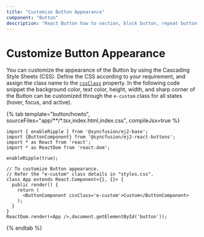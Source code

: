 ```yaml
---
title: "Customize Button Appearance"
component: "Button"
description: "React Button how to section, block button, repeat button, tooltip for Button, customization of button appearance, input and anchor elements."
---
```


# Customize Button Appearance

You can customize the appearance of the Button by using the Cascading Style Sheets (CSS).
Define the CSS according to your requirement, and assign the class name to the [`cssClass`](../../api/button#cssclass) property.
In the following code snippet the background color, text color, height, width, and sharp corner of the Button can be
customized through the `e-custom` class for all states (hover, focus, and active).

{% tab template="button/howto", sourceFiles="app/**/*.tsx,index.html,index.css", compileJsx=true %}

```tsx
import { enableRipple } from '@syncfusion/ej2-base';
import {ButtonComponent} from '@syncfusion/ej2-react-buttons';
import * as React from 'react';
import * as ReactDom from 'react-dom';

enableRipple(true);

// To customize Button appearance.
// Refer the "e-custom" class details in "styles.css".
class App extends React.Component<{}, {}> {
  public render() {
    return (
      <ButtonComponent cssClass='e-custom'>Custom</ButtonComponent>
    );
  }
}
ReactDom.render(<App />,document.getElementById('button'));
```

{% endtab %}
